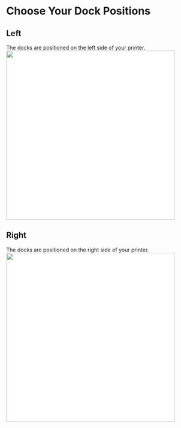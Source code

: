# Choose Your Dock Positions
## Left
The docks are positioned on the left side of your printer.
<img src="./images/Voron_350_60mm_3tools_left_THREAD.svg" style="margin:0px;background-color: #FFFFFF;" width="450"/>
## Right
The docks are positioned on the right side of your printer.
<img src="./images/Voron_350_60mm_3tools_right_THREAD.svg" style="margin:0px;background-color: #FFFFFF;" width="450"/>
